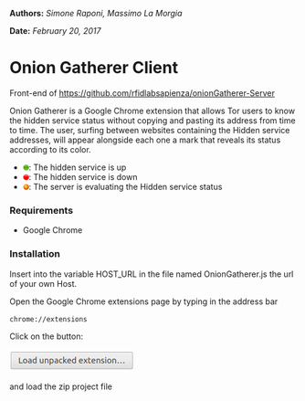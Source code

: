 **Authors:** *Simone Raponi, Massimo La Morgia*

**Date:**   *February 20, 2017*

# Onion Gatherer Client

Front-end of https://github.com/rfidlabsapienza/onionGatherer-Server

Onion Gatherer is a Google Chrome extension that allows Tor users to know the hidden service status without copying and pasting its address from time to time.
The user, surfing between websites containing the Hidden service addresses, will appear alongside each one a mark that reveals its status according to its color.

 - ![Green mark](figures/greenCircle.png): The hidden service is up
 - ![Red mark](figures/redCircle.png): The hidden service is down
 - ![Orange mark](figures/orangeCircle.png): The server is evaluating the Hidden service status

### Requirements
 - Google Chrome

### Installation

Insert into the variable HOST_URL in the file named OnionGatherer.js the url of your own Host.

Open the Google Chrome extensions page by typing in the address bar
```sh
chrome://extensions
```

Click on the button: 

![Load unpacked extension...](figures/button.png) 

and load the zip project file